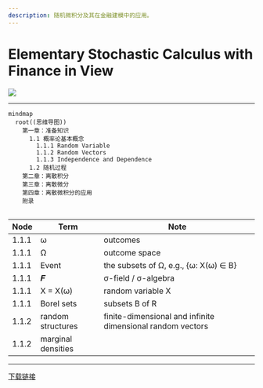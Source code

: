 ```yaml
---
description: 随机微积分及其在金融建模中的应用。
---
```


# Elementary Stochastic Calculus with Finance in View

![](https://www.worldscientific.com/action/showCoverImage?doi=10.1142/3856)

***

```mermaid
mindmap
  root((思维导图))
    第一章：准备知识 
      1.1 概率论基本概念
        1.1.1 Random Variable
        1.1.2 Random Vectors    
        1.1.3 Independence and Dependence
      1.2 随机过程
    第二章：离散积分
    第三章：离散微分
    第四章：离散微积分的应用
    附录
 
```

| Node  | Term               | Note                                                       |
|-------|--------------------|------------------------------------------------------------|
| 1.1.1 | ω                  | outcomes                                                   |
| 1.1.1 | Ω                  | outcome space                                              |
| 1.1.1 | Event              | the subsets of Ω, e.g., {ω: X(ω) ∈ B}                      |
| 1.1.1 | 𝑭                 | σ-field / σ-algebra                                        |
| 1.1.1 | X = X(ω)           | random variable X                                          |
| 1.1.1 | Borel sets         | subsets B of R                                             |
| 1.1.2 | random structures  | finite-dimensional and infinite dimensional random vectors |
| 1.1.2 | marginal densities |                                                            |


***

[下载链接](https://pan.baidu.com/s/17U9lB)
